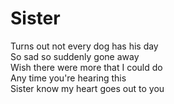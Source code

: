 # Sister  

Turns out not every dog has his day  
So sad so suddenly gone away  
Wish there were more that I could do  
Any time you're hearing this  
Sister know my heart goes out to you  
